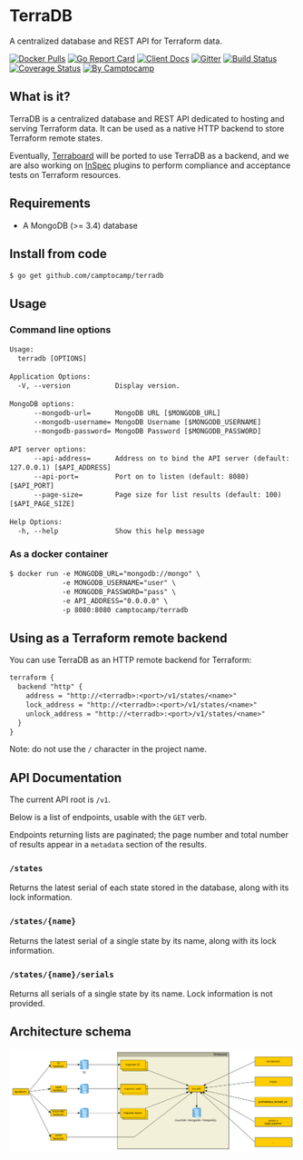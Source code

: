 # TerraDB

A centralized database and REST API for Terraform data.

[![Docker Pulls](https://img.shields.io/docker/pulls/camptocamp/terradb.svg)](https://hub.docker.com/r/camptocamp/terradb/)
[![Go Report Card](https://goreportcard.com/badge/github.com/camptocamp/terradb)](https://goreportcard.com/report/github.com/camptocamp/terradb)
[![Client Docs](https://img.shields.io/badge/godoc-client-0f74bf.svg)](https://godoc.org/github.com/camptocamp/terradb/pkg/client)
[![Gitter](https://img.shields.io/gitter/room/camptocamp/terradb.svg)](https://gitter.im/camptocamp/terradb)
[![Build Status](https://travis-ci.org/camptocamp/terradb.svg?branch=master)](https://travis-ci.org/camptocamp/terradb)
[![Coverage Status](https://coveralls.io/repos/github/camptocamp/terradb/badge.svg?branch=master)](https://coveralls.io/github/camptocamp/terradb?branch=master)
[![By Camptocamp](https://img.shields.io/badge/by-camptocamp-fb7047.svg)](http://www.camptocamp.com)


## What is it?


TerraDB is a centralized database and REST API dedicated to hosting and serving
Terraform data. It can be used as a native HTTP backend to store Terraform
remote states.

Eventually, [Terraboard](https://camptocamp.github.io/terraboard) will be
ported to use TerraDB as a backend, and we are also working
on [InSpec](https://www.inspec.io/) plugins to perform compliance and
acceptance tests on Terraform resources.


## Requirements

* A MongoDB (>= 3.4) database


## Install from code

```shell
$ go get github.com/camptocamp/terradb 
```


## Usage

### Command line options

```
Usage:
  terradb [OPTIONS]

Application Options:
  -V, --version           Display version.

MongoDB options:
      --mongodb-url=      MongoDB URL [$MONGODB_URL]
      --mongodb-username= MongoDB Username [$MONGODB_USERNAME]
      --mongodb-password= MongoDB Password [$MONGODB_PASSWORD]

API server options:
      --api-address=      Address on to bind the API server (default: 127.0.0.1) [$API_ADDRESS]
      --api-port=         Port on to listen (default: 8080) [$API_PORT]
      --page-size=        Page size for list results (default: 100) [$API_PAGE_SIZE]

Help Options:
  -h, --help              Show this help message
```


### As a docker container

```shell
$ docker run -e MONGODB_URL="mongodb://mongo" \
             -e MONGODB_USERNAME="user" \
             -e MONGODB_PASSWORD="pass" \
             -e API_ADDRESS="0.0.0.0" \
             -p 8080:8080 camptocamp/terradb
```


## Using as a Terraform remote backend


You can use TerraDB as an HTTP remote backend for Terraform:

```hcl
terraform {
  backend "http" {
    address = "http://<terradb>:<port>/v1/states/<name>"
    lock_address = "http://<terradb>:<port>/v1/states/<name>"
    unlock_address = "http://<terradb>:<port>/v1/states/<name>"
  }
}
```

Note: do not use the `/` character in the project name.


## API Documentation

The current API root is `/v1`.

Below is a list of endpoints, usable with the `GET` verb.

Endpoints returning lists are paginated; the page number and total number of results
appear in a `metadata` section of the results.


### `/states`

Returns the latest serial of each state stored in the database, along with its
lock information.


### `/states/{name}`

Returns the latest serial of a single state by its name, along with its lock
information.


### `/states/{name}/serials`

Returns all serials of a single state by its name. Lock information is not
provided.




## Architecture schema

![schema](terraDB.svg)
